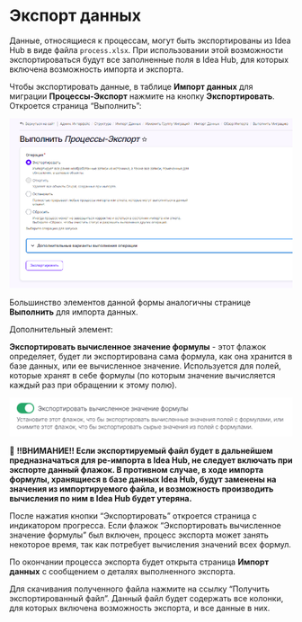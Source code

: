 # Экспорт данных

Данные, относящиеся к процессам, могут быть экспортированы из Idea Hub в виде файла `process.xlsx`. 
При использовании этой возможности экспортироваться будут все заполненные поля в Idea Hub, для которых включена возможность импорта и экспорта.

Чтобы экспортировать данные, в таблице **Импорт данных** для миграции **Процессы-Экспорт** нажмите на кнопку **Экспортировать**. Откроется страница “Выполнить”:

![](../../.gitbook/assets1/IdeaHub-ExportPage.PNG)

Большинство элементов данной формы аналогичны странице **Выполнить** для импорта данных. 

Дополнительный элемент: 

**Экспортировать вычисленное значение формулы** - этот флажок определяет, будет ли экспортирована сама формула, как она хранится в базе данных, 
или ее вычисленное значение. Используется для полей, которые хранят в себе формулы (по которым значение вычисляется каждый раз при обращении к этому полю).

![](../../.gitbook/assets1/IdeaHub-Export-FormulasFlag.PNG)

🔸 **!!ВНИМАНИЕ!! Если экспортируемый файл будет в дальнейшем предназначаться для ре-импорта в Idea Hub, не следует включать при экспорте данный флажок. 
В противном случае, в ходе импорта формулы, хранящиеся в базе данных Idea Hub, будут заменены на значения из импортируемого файла, и возможность производить вычисления по ним в Idea Hub будет утеряна.**


После нажатия кнопки “Экспортировать” откроется страница с индикатором прогресса. 
Если флажок “Экспортировать вычисленное значение формулы” был включен, процесс экспорта может занять некоторое время, так как потребует вычисления значений всех формул.

По окончании процесса экспорта будет открыта страница **Импорт данных** с сообщением о деталях выполненного экспорта.

Для скачивания полученного файла нажмите на ссылку “Получить экспортированный файл”. 
Данный файл будет содержать все колонки, для которых включена возможность экспорта, и все данные в них.
